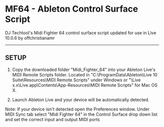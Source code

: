 # MF64 - Ableton Control Surface Script
DJ Techtool's Midi Fighter 64 control surface script updated for use in Live 10.0.6 by offchristianamr

-----
SETUP
-----

1. Copy the downloaded folder "Midi_Fighter_64" into your Ableton Live's MIDI Remote Scripts folder. 
Located in "C:\ProgramData\Ableton\Live 10 Suite\Resources\MIDI Remote Scripts" under Windows or
"\Live x.x\Live.app\Contents\App-Resources\MIDI Remote Scripts\" for Mac OS X.

2. Launch Ableton Live and your device will be automatically detected.

Note: If your device isn't detected open the Preferences window. Under MIDI Sync tab select "Midi Fighter 64" in the Control Surface drop down list and set the correct input and output MIDI ports
